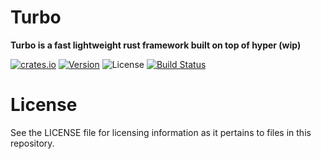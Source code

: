 # Turbo

**Turbo is a fast lightweight rust framework built on top of hyper (wip)**

[![crates.io](http://img.shields.io/crates/v/turbo-rs?style=for-the-badge)](https://crates.io/crates/turbo-rs)
[![Version](https://img.shields.io/static/v1?style=for-the-badge&label=RUSTC&message=1.47&color=b5651d)](https://blog.rust-lang.org/2020/10/08/Rust-1.47.html)
![License](https://img.shields.io/crates/l/turbo-rs.svg?style=for-the-badge)
[![Build Status](http://img.shields.io/github/workflow/status/ibraheemdev/turbo-rs/Rust?style=for-the-badge)](https://github.com/ibraheemdev/turbo-rs/actions)

# License

See the LICENSE file for licensing information as it pertains to files in this repository.